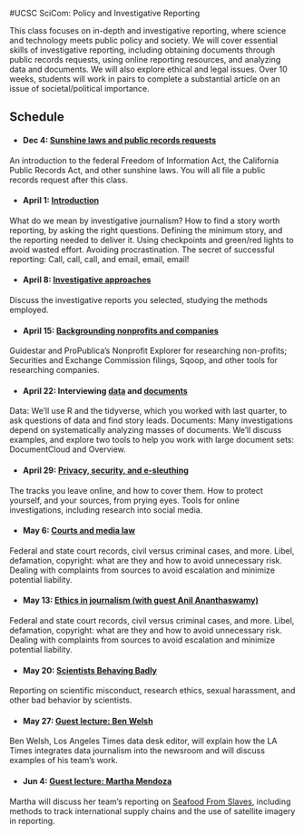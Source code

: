 
#UCSC SciCom: Policy and Investigative Reporting

This class focuses on in-depth and investigative reporting, where science and technology meets public policy and society. We will cover essential skills of investigative reporting, including obtaining documents through public records requests, using online reporting resources, and analyzing data and documents. We will also explore ethical and legal issues. Over 10 weeks, students will work in pairs to complete a substantial article on an issue of societal/political importance.

## Schedule

- #### Dec 4: [Sunshine laws and public records requests](public-records.html)
An introduction to the federal Freedom of Information Act, the California Public Records Act, and other sunshine laws. You will all file a public records request after this class.

- #### April 1: [Introduction](what-is-investigative-journalism.html)
What do we mean by investigative journalism? How to find a story worth reporting, by asking the right questions. Defining the minimum story, and the reporting needed to deliver it. Using checkpoints and green/red lights to avoid wasted effort. Avoiding procrastination. The secret of successful reporting: Call, call, call, and email, email, email!

- #### April 8: [Investigative approaches](investigative-approaches.html)
Discuss the investigative reports you selected, studying the methods employed.

- #### April 15: [Backgrounding nonprofits and companies](nonprofits-companies.html)
Guidestar and ProPublica’s Nonprofit Explorer for researching non-profits; Securities and Exchange Commission filings, Sqoop, and other tools for researching companies.

- #### April 22: Interviewing [data](interview-data.html) and [documents](documents.html)
Data: We’ll use R and the tidyverse, which you worked with last quarter, to ask questions of data and find story leads.
Documents: Many investigations depend on systematically analyzing masses of documents. We’ll discuss examples, and explore two tools to help you work with large document sets: DocumentCloud and Overview.

- #### April 29: [Privacy, security, and e-sleuthing](privacy-security.html)
The tracks you leave online, and how to cover them. How to protect yourself, and your sources, from prying eyes. Tools for online investigations, including research into social media.

- #### May 6: [Courts and media law](courts-media-law.html)
Federal and state court records, civil versus criminal cases, and more.
Libel, defamation, copyright: what are they and how to avoid unnecessary risk. Dealing with complaints from sources to avoid escalation and minimize potential liability.

- #### May 13: [Ethics in journalism (with guest Anil Ananthaswamy)](journalism-ethics.html)
Federal and state court records, civil versus criminal cases, and more.
Libel, defamation, copyright: what are they and how to avoid unnecessary risk. Dealing with complaints from sources to avoid escalation and minimize potential liability.

- #### May 20: [Scientists Behaving Badly](scientific-midsconduct.html)
Reporting on scientific misconduct, research ethics, sexual harassment, and other bad behavior by scientists.

- #### May 27: [Guest lecture: Ben Welsh](ben-welsh.html)
Ben Welsh, Los Angeles Times data desk editor, will explain how the LA Times integrates data journalism into the newsroom and will discuss examples of his team’s work.

- #### Jun 4: [Guest lecture: Martha Mendoza](martha-mendoza.html)
Martha will discuss her team’s reporting on [Seafood From Slaves](https://www.ap.org/explore/seafood-from-slaves/), including methods to track international supply chains and the use of satellite imagery in reporting.






